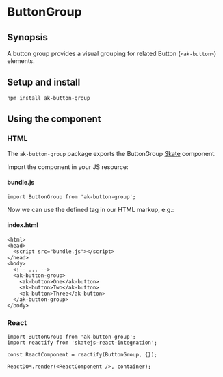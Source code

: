 # ButtonGroup

## Synopsis

A button group provides a visual grouping for related Button (`<ak-button>`) elements.

## Setup and install

```
npm install ak-button-group
```

## Using the component

### HTML

The `ak-button-group` package exports the ButtonGroup [Skate](https://github.com/skatejs/skatejs) component.

Import the component in your JS resource:

#### bundle.js

```
import ButtonGroup from 'ak-button-group';
```

Now we can use the defined tag in our HTML markup, e.g.:

#### index.html

```
<html>
<head>
  <script src="bundle.js"></script>
</head>
<body>
  <!-- ... -->
  <ak-button-group>
    <ak-button>One</ak-button>
    <ak-button>Two</ak-button>
    <ak-button>Three</ak-button>
  </ak-button-group>
</body>
```

### React

```
import ButtonGroup from 'ak-button-group';
import reactify from 'skatejs-react-integration';

const ReactComponent = reactify(ButtonGroup, {});

ReactDOM.render(<ReactComponent />, container);
```

